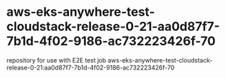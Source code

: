 # aws-eks-anywhere-test-cloudstack-release-0-21-aa0d87f7-7b1d-4f02-9186-ac732223426f-70
repository for use with E2E test job aws-eks-anywhere-test-cloudstack-release-0-21:aa0d87f7-7b1d-4f02-9186-ac732223426f-70
